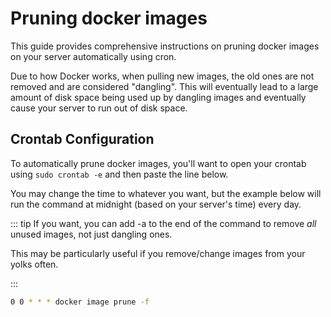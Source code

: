 # Pruning docker images

This guide provides comprehensive instructions on pruning docker images on your server automatically using cron.

Due to how Docker works, when pulling new images, the old ones are not removed and are considered "dangling". This will eventually lead to a large amount of disk space being used up by dangling images and eventually cause your server to run out of disk space.

## Crontab Configuration

To automatically prune docker images, you'll want to open your crontab using `sudo crontab -e` and then paste the line below.

You may change the time to whatever you want, but the example below will run the command at midnight (based on your server's time) every day.

::: tip
If you want, you can add -a to the end of the command to remove *all* unused images, not just dangling ones.

This may be particularly useful if you remove/change images from your yolks often.

:::

```sh
0 0 * * * docker image prune -f
```

